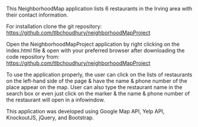 
This NeighborhoodMap application lists 6 restaurants in the Irving area with their contact information.

For installation clone the git repository: https://github.com/tlbchoudhury/neighborhoodMapProject

Open the NeighborhoodMapProject application by right clicking on the index.html file & open with your preferred browser after downloading the code repository from: https://github.com/tlbchoudhury/neighborhoodMapProject

To use the application properly, the user can click on the lists of restaurants on the left-hand side of the page & have the name & phone number of the place appear on the map. User can also type the restaurant name in the search box or even just click on the marker & the name & phone number of the restaurant will open in a infowindow. 

This application was developed using Google Map API, Yelp API, KnockoutJS, jQuery, and Bootstrap.
